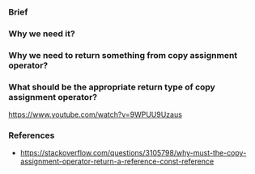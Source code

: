 ### Brief

### Why we need it?
### Why we need to return something from copy assignment operator?
### What should be the appropriate return type of copy assignment operator?
https://www.youtube.com/watch?v=9WPUU9Uzaus
### References
- https://stackoverflow.com/questions/3105798/why-must-the-copy-assignment-operator-return-a-reference-const-reference
